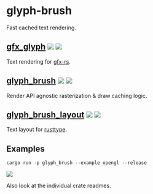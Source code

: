 # glyph-brush
Fast cached text rendering.

## [gfx_glyph](gfx-glyph) [![](https://img.shields.io/crates/v/gfx_glyph.svg)](https://crates.io/crates/gfx_glyph) [![](https://docs.rs/gfx_glyph/badge.svg)](https://docs.rs/gfx_glyph)
Text rendering for [gfx-rs](https://github.com/gfx-rs/gfx/tree/pre-ll).

## [glyph_brush](glyph-brush) [![](https://img.shields.io/crates/v/glyph_brush.svg)](https://crates.io/crates/glyph_brush) [![](https://docs.rs/glyph_brush/badge.svg)](https://docs.rs/glyph_brush)
Render API agnostic rasterization & draw caching logic.

## [glyph_brush_layout](glyph-brush-layout) [![](https://img.shields.io/crates/v/glyph_brush_layout.svg)](https://crates.io/crates/glyph_brush_layout) [![](https://docs.rs/glyph_brush_layout/badge.svg)](https://docs.rs/glyph_brush_layout)
Text layout for [rusttype](https://gitlab.redox-os.org/redox-os/rusttype).


## Examples
`cargo run -p glyph_brush --example opengl --release`

![](https://i.ibb.co/RTRj6B4/glyph-brush-opengl.png)

Also look at the individual crate readmes.
